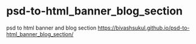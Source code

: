 # psd-to-html_banner_blog_section
psd to html banner and blog section
https://bivashsukul.github.io/psd-to-html_banner_blog_section/
